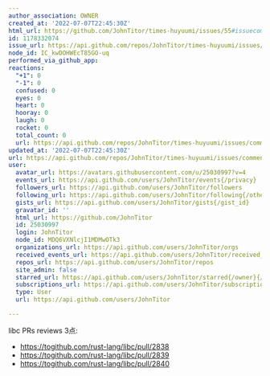 ```yaml
---
author_association: OWNER
created_at: '2022-07-07T22:45:30Z'
html_url: https://github.com/JohnTitor/times-huyuumi/issues/55#issuecomment-1178332074
id: 1178332074
issue_url: https://api.github.com/repos/JohnTitor/times-huyuumi/issues/55
node_id: IC_kwDOHWEcT85GO-uq
performed_via_github_app: 
reactions:
  "+1": 0
  "-1": 0
  confused: 0
  eyes: 0
  heart: 0
  hooray: 0
  laugh: 0
  rocket: 0
  total_count: 0
  url: https://api.github.com/repos/JohnTitor/times-huyuumi/issues/comments/1178332074/reactions
updated_at: '2022-07-07T22:45:30Z'
url: https://api.github.com/repos/JohnTitor/times-huyuumi/issues/comments/1178332074
user:
  avatar_url: https://avatars.githubusercontent.com/u/25030997?v=4
  events_url: https://api.github.com/users/JohnTitor/events{/privacy}
  followers_url: https://api.github.com/users/JohnTitor/followers
  following_url: https://api.github.com/users/JohnTitor/following{/other_user}
  gists_url: https://api.github.com/users/JohnTitor/gists{/gist_id}
  gravatar_id: ''
  html_url: https://github.com/JohnTitor
  id: 25030997
  login: JohnTitor
  node_id: MDQ6VXNlcjI1MDMwOTk3
  organizations_url: https://api.github.com/users/JohnTitor/orgs
  received_events_url: https://api.github.com/users/JohnTitor/received_events
  repos_url: https://api.github.com/users/JohnTitor/repos
  site_admin: false
  starred_url: https://api.github.com/users/JohnTitor/starred{/owner}{/repo}
  subscriptions_url: https://api.github.com/users/JohnTitor/subscriptions
  type: User
  url: https://api.github.com/users/JohnTitor

---
```

libc PRs reviews 3点:
- https://togithub.com/rust-lang/libc/pull/2838
- https://togithub.com/rust-lang/libc/pull/2839
- https://togithub.com/rust-lang/libc/pull/2840
